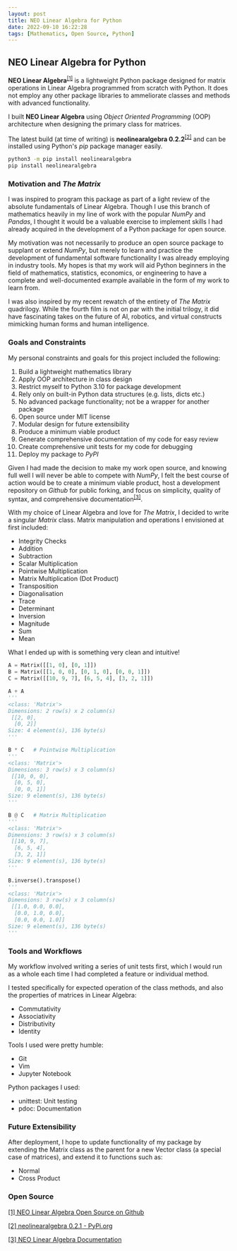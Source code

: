 ```yaml
---
layout: post
title: NEO Linear Algebra for Python
date: 2022-09-10 16:22:28
tags: [Mathematics, Open Source, Python]
---
```

## NEO Linear Algebra for Python

**NEO Linear Algebra**<sup>[[1]](https://github.com/sajidsarker/neolinearalgebra)</sup> is a lightweight Python package designed for matrix operations in Linear Algebra programmed from scratch with Python. It does not employ any other package libraries to ammeliorate classes and methods with advanced functionality.

I built **NEO Linear Algebra** using *Object Oriented Programming* (OOP) architecture when designing the primary class for matrices.

The latest build (at time of writing) is **neolinearalgebra 0.2.2**<sup>[[2]](https://pypi.org/project/neolinearalgebra/0.2.2/)</sup> and can be installed using Python's *pip* package manager easily.

```bash
python3 -m pip install neolinearalgebra
pip install neolinearalgebra
```

### Motivation and *The Matrix*

I was inspired to program this package as part of a light review of the absolute fundamentals of Linear Algebra. Though I use this branch of mathematics heavily in my line of work with the popular *NumPy* and *Pandas*, I thought it would be a valuable exercise to implement skills I had already acquired in the development of a Python package for open source.

My motivation was not necessarily to produce an open source package to supplant or extend *NumPy*, but merely to learn and practice the development of fundamental software functionality I was already employing in industry tools. My hopes is that my work will aid Python beginners in the field of mathematics, statistics, economics, or engineering to have a complete and well-documented example available in the form of my work to learn from.

I was also inspired by my recent rewatch of the entirety of *The Matrix* quadrilogy. While the fourth film is not on par with the initial trilogy, it did have fascinating takes on the future of AI, robotics, and virtual constructs mimicking human forms and human intelligence.

### Goals and Constraints

My personal constraints and goals for this project included the following:
1. Build a lightweight mathematics library
2. Apply OOP architecture in class design
3. Restrict myself to Python 3.10 for package development
4. Rely only on built-in Python data structures (e.g. lists, dicts etc.)
5. No advanced package functionality; not be a wrapper for another package
6. Open source under MIT license
7. Modular design for future extensibility
8. Produce a minimum viable product
9. Generate comprehensive documentation of my code for easy review
10. Create comprehensive unit tests for my code for debugging
11. Deploy my package to *PyPI*

Given I had made the decision to make my work open source, and knowing full well I will never be able to compete with *NumPy*, I felt the best course of action would be to create a minimum viable product, host a development repository on *Github* for public forking, and focus on simplicity, quality of syntax, and comprehensive documentation<sup>[[3]](/docs/assets/documentation/neolinearalgebra/Documentation.html)</sup>.

With my choice of Linear Algebra and love for *The Matrix*, I decided to write a singular *Matrix* class. Matrix manipulation and operations I envisioned at first included:
- Integrity Checks
- Addition
- Subtraction
- Scalar Multiplication
- Pointwise Multiplication
- Matrix Multiplication (Dot Product)
- Transposition
- Diagonalisation
- Trace
- Determinant
- Inversion
- Magnitude
- Sum
- Mean

What I ended up with is something very clean and intuitive!

```python
A = Matrix([[1, 0], [0, 1]])
B = Matrix([[1, 0, 0], [0, 1, 0], [0, 0, 1]])
C = Matrix([[10, 9, 7], [6, 5, 4], [3, 2, 1]])

A + A
'''
<class: 'Matrix'>
Dimensions: 2 row(s) x 2 column(s)
 [[2, 0],
  [0, 2]]
Size: 4 element(s), 136 byte(s)
'''

B * C   # Pointwise Multiplication
'''
<class: 'Matrix'>
Dimensions: 3 row(s) x 3 column(s)
 [[10, 0, 0],
  [0, 5, 0],
  [0, 0, 1]]
Size: 9 element(s), 136 byte(s)
'''

B @ C   # Matrix Multiplication
'''
<class: 'Matrix'>
Dimensions: 3 row(s) x 3 column(s)
 [[10, 9, 7],
  [6, 5, 4],
  [3, 2, 1]]
Size: 9 element(s), 136 byte(s)
'''

B.inverse().transpose()
'''
<class: 'Matrix'>
Dimensions: 3 row(s) x 3 column(s)
 [[1.0, 0.0, 0.0],
  [0.0, 1.0, 0.0],
  [0.0, 0.0, 1.0]]
Size: 9 element(s), 136 byte(s)
'''
```

### Tools and Workflows
My workflow involved writing a series of unit tests first, which I would run as a whole each time I had completed a feature or individual method.

I tested specifically for expected operation of the class methods, and also the properties of matrices in Linear Algebra:
- Commutativity
- Associativity
- Distributivity
- Identity

Tools I used were pretty humble:
- Git
- Vim
- Jupyter Notebook

Python packages I used:
- unittest: Unit testing
- pdoc: Documentation

### Future Extensibility

After deployment, I hope to update functionality of my package by extending the Matrix class as the parent for a new Vector class (a special case of matrices), and extend it to functions such as:
- Normal
- Cross Product

### Open Source

[[1] NEO Linear Algebra Open Source on Github](https://github.com/sajidsarker/neolinearalgebra)

[[2] neolinearalgebra 0.2.1 - PyPi.org](https://pypi.org/project/neolinearalgebra/0.2.2/)

[[3] NEO Linear Algebra Documentation](/docs/assets/documentation/neolinearalgebra/Documentation.html)

